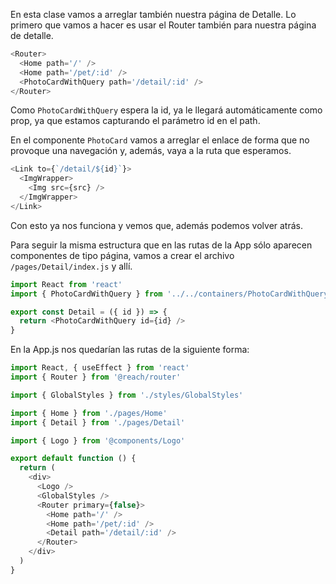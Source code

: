 En esta clase vamos a arreglar también nuestra página de Detalle. Lo primero que vamos a hacer es usar el Router también para nuestra página de detalle.

```js
<Router>
  <Home path='/' />
  <Home path='/pet/:id' />
  <PhotoCardWithQuery path='/detail/:id' />
</Router>
```

Como `PhotoCardWithQuery` espera la id, ya le llegará automáticamente como prop, ya que estamos capturando el parámetro id en el path.

En el componente `PhotoCard` vamos a arreglar el enlace de forma que no provoque una navegación y, además, vaya a la ruta que esperamos.

```js
<Link to={`/detail/${id}`}>
  <ImgWrapper>
    <Img src={src} />
  </ImgWrapper>
</Link>
```

Con esto ya nos funciona y vemos que, además podemos volver atrás.

Para seguir la misma estructura que en las rutas de la App sólo aparecen componentes de tipo página, vamos a crear el archivo `/pages/Detail/index.js` y allí.

```js
import React from 'react'
import { PhotoCardWithQuery } from '../../containers/PhotoCardWithQuery'

export const Detail = ({ id }) => {
  return <PhotoCardWithQuery id={id} />
}
```

En la App.js nos quedarían las rutas de la siguiente forma:
```js
import React, { useEffect } from 'react'
import { Router } from '@reach/router'

import { GlobalStyles } from './styles/GlobalStyles'

import { Home } from './pages/Home'
import { Detail } from './pages/Detail'

import { Logo } from '@components/Logo'

export default function () {
  return (
    <div>
      <Logo />
      <GlobalStyles />
      <Router primary={false}>
        <Home path='/' />
        <Home path='/pet/:id' />
        <Detail path='/detail/:id' />
      </Router>
    </div>
  )
}
```
